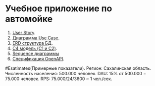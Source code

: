 # Учебное приложение по автомойке
1. [User Story](UsersStory.md).
2. [Диаграмма Use Case](UseCase.md).
3. [ERD структура БД](ERD.md).
4. [C4 модель (C1 и C2)](С4_model.md).
5. [Sequence диаграммы](sequence.md)
6. [Спецификация OpenAPI](openapi.yaml).


#Esatimates(Примерные показатели).
Регион: Сахалинская область.
Численность населения: 500.000 человек.
DAU: 15% от 500.000 = 75.000 человек.
RPS: 75.000/24/3600 ~ 1 чел./сек.
